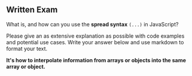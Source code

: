 ## Written Exam

What is, and how can you use the **spread syntax** `(...)` in JavaScript?

Please give an as extensive explanation as possible with code examples and potential use cases. Write your answer below and use markdown to format your text.

**It's how to interpolate information from arrays or objects into the same array or object.**
